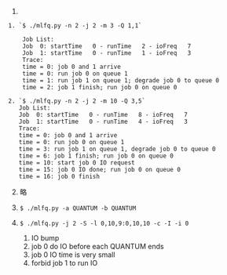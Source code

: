 1. 
    
    1. `$ ./mlfq.py -n 2 -j 2 -m 3 -Q 1,1`
    
        Job List:
        Job  0: startTime   0 - runTime   2 - ioFreq   7
        Job  1: startTime   0 - runTime   1 - ioFreq   3
        Trace:
        time = 0: job 0 and 1 arrive
        time = 0: run job 0 on queue 1
        time = 1: run job 1 on queue 1; degrade job 0 to queue 0
        time = 2: job 1 finish; run job 0 on queue 0
    
    2. `$ ./mlfq.py -n 2 -j 2 -m 10 -Q 3,5`
       Job List:
       Job  0: startTime   0 - runTime   8 - ioFreq   7
       Job  1: startTime   0 - runTime   4 - ioFreq   3
       Trace:
       time = 0: job 0 and 1 arrive
       time = 0: run job 0 on queue 1
       time = 3: run job 1 on queue 1, degrade job 0 to queue 0
       time = 6: job 1 finish; run job 0 on queue 0
       time = 10: start job 0 IO request
       time = 15: job 0 IO done; run job 0 on queue 0
       time = 16: job 0 finish
    
2. 略

3. `$ ./mlfq.py -a QUANTUM -b QUANTUM`

4. `$ ./mlfq.py -j 2 -S -l 0,10,9:0,10,10 -c -I -i 0`

    1. IO bump
    2. job 0 do IO before each QUANTUM ends
    3. job 0 IO time is very small
    4. forbid job 1 to run IO